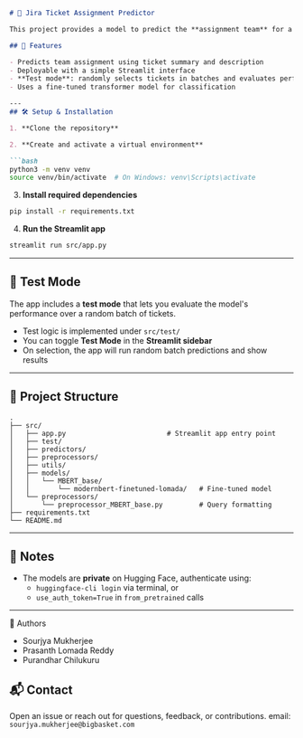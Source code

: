 ```markdown
# 🔮 Jira Ticket Assignment Predictor

This project provides a model to predict the **assignment team** for a Jira ticket based on its **summary** and **description**. It supports both interactive predictions and batch evaluations via a test mode.

## 🚀 Features

- Predicts team assignment using ticket summary and description
- Deployable with a simple Streamlit interface
- **Test mode**: randomly selects tickets in batches and evaluates performance
- Uses a fine-tuned transformer model for classification

---
## 🛠️ Setup & Installation

1. **Clone the repository**

2. **Create and activate a virtual environment**

```bash
python3 -m venv venv
source venv/bin/activate  # On Windows: venv\Scripts\activate
```

3. **Install required dependencies**

```bash
pip install -r requirements.txt
```

4. **Run the Streamlit app**

```bash
streamlit run src/app.py
```

---

## 🧪 Test Mode

The app includes a **test mode** that lets you evaluate the model's performance over a random batch of tickets.

- Test logic is implemented under `src/test/`
- You can toggle **Test Mode** in the **Streamlit sidebar**
- On selection, the app will run random batch predictions and show results

---

## 📁 Project Structure

```
.
├── src/
│   ├── app.py                         # Streamlit app entry point
│   ├── test/
│   ├── predictors/ 
│   ├── preprocessors/ 
│   ├── utils/                       
│   ├── models/
│   │   └── MBERT_base/
│   │       └── modernbert-finetuned-lomada/   # Fine-tuned model
│   └── preprocessors/
│       └── preprocessor_MBERT_base.py         # Query formatting
├── requirements.txt
└── README.md
```

---

## 🔐 Notes

- The models are **private** on Hugging Face, authenticate using:
  - `huggingface-cli login` via terminal, or
  - `use_auth_token=True` in `from_pretrained` calls

---
👥 Authors
- Sourjya Mukherjee
- Prasanth Lomada Reddy
- Purandhar Chilukuru

## 📬 Contact

Open an issue or reach out for questions, feedback, or contributions.
email: `sourjya.mukherjee@bigbasket.com`

```
